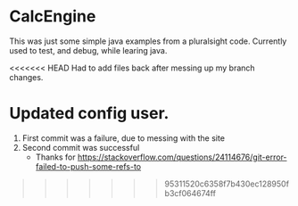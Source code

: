 # CalcEngine
This was just some simple java examples from a pluralsight code.  Currently used to test, and debug, while learing java.

<<<<<<< HEAD
Had to add files back after messing up my branch changes.

Updated config user.
=======
1. First commit was a failure, due to messing with the site
2. Second commit was successful
   - Thanks for https://stackoverflow.com/questions/24114676/git-error-failed-to-push-some-refs-to
>>>>>>> 95311520c6358f7b430ec128950fb3cf064674ff

